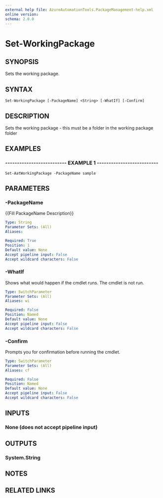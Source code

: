 ```yaml
---
external help file: AzureAutomationTools.PackageManagement-help.xml
online version: 
schema: 2.0.0
---
```


# Set-WorkingPackage

## SYNOPSIS
Sets the working package.

## SYNTAX

```
Set-WorkingPackage [-PackageName] <String> [-WhatIf] [-Confirm]
```

## DESCRIPTION
Sets the working package - this must be a folder in the working package folder

## EXAMPLES

### -------------------------- EXAMPLE 1 --------------------------
```
Set-AatWorkingPackage -PackageName sample
```

## PARAMETERS

### -PackageName
{{Fill PackageName Description}}

```yaml
Type: String
Parameter Sets: (All)
Aliases: 

Required: True
Position: 1
Default value: None
Accept pipeline input: False
Accept wildcard characters: False
```

### -WhatIf
Shows what would happen if the cmdlet runs.
The cmdlet is not run.

```yaml
Type: SwitchParameter
Parameter Sets: (All)
Aliases: wi

Required: False
Position: Named
Default value: None
Accept pipeline input: False
Accept wildcard characters: False
```

### -Confirm
Prompts you for confirmation before running the cmdlet.

```yaml
Type: SwitchParameter
Parameter Sets: (All)
Aliases: cf

Required: False
Position: Named
Default value: None
Accept pipeline input: False
Accept wildcard characters: False
```

## INPUTS

### None (does not accept pipeline input)

## OUTPUTS

### System.String

## NOTES

## RELATED LINKS

